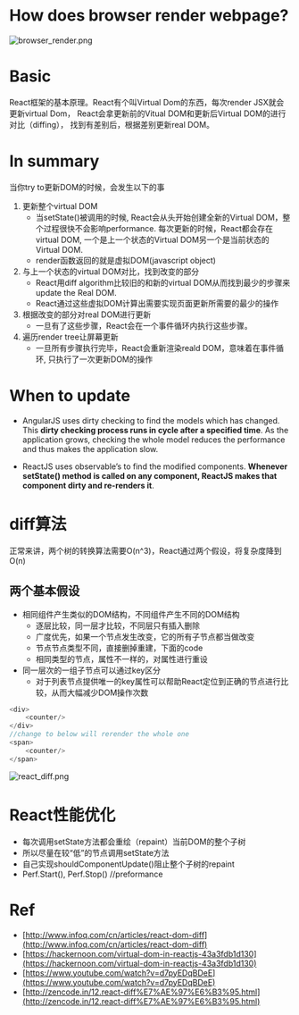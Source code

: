 # How does browser render webpage? 
![browser_render.png](browser_render.png)

# Basic
React框架的基本原理。React有个叫Virtual Dom的东西，每次render JSX就会更新virtual Dom，
React会拿更新前的Vitual DOM和更新后Virtual DOM的进行对比（diffing），
找到有差别后，根据差别更新real DOM。

# In summary
当你try to更新DOM的时候，会发生以下的事
1. 更新整个virtual DOM
    - 当setState()被调用的时候, React会从头开始创建全新的Virtual DOM，整个过程很快不会影响performance. 
    每次更新的时候，React都会存在virtual DOM, 一个是上一个状态的Virtual DOM另一个是当前状态的Virtual DOM.
    - render函数返回的就是虚拟DOM(javascript object)
2. 与上一个状态的virtual DOM对比，找到改变的部分
    - React用diff algorithm比较旧的和新的virtual DOM从而找到最少的步骤来update the Real DOM.
    - React通过这些虚拟DOM计算出需要实现页面更新所需要的最少的操作
3. 根据改变的部分对real DOM进行更新
    - 一旦有了这些步骤，React会在一个事件循环内执行这些步骤。 
4. 遍历render tree让屏幕更新
    - 一旦所有步骤执行完毕，React会重新渲染reald DOM，意味着在事件循环, 只执行了一次更新DOM的操作

# When to update
- AngularJS uses dirty checking to find the models which has changed. 
This **dirty checking process runs in cycle after a specified time**. 
As the application grows, checking the whole model reduces the performance and thus makes the application slow.

- ReactJS uses observable’s to find the modified components. 
**Whenever setState() method is called on any component, ReactJS makes that component dirty and re-renders it**.  

# diff算法
正常来讲，两个树的转换算法需要O(n^3)，React通过两个假设，将复杂度降到O(n)

## 两个基本假设
- 相同组件产生类似的DOM结构，不同组件产生不同的DOM结构
    - 逐层比较，同一层才比较，不同层只有插入删除
    - 广度优先，如果一个节点发生改变，它的所有子节点都当做改变
    - 节点节点类型不同，直接删掉重建，下面的code
    - 相同类型的节点，属性不一样的，对属性进行重设
- 同一层次的一组子节点可以通过key区分
    - 对于列表节点提供唯一的key属性可以帮助React定位到正确的节点进行比较，从而大幅减少DOM操作次数

```javascript
<div>
    <counter/>
</div>
//change to below will rerender the whole one 
<span>
    <counter/>
</span>
```

![react_diff.png](react_diff.png)


# React性能优化
- 每次调用setState方法都会重绘（repaint）当前DOM的整个子树
- 所以尽量在较“低”的节点调用setState方法
- 自己实现shouldComponentUpdate()阻止整个子树的repaint 
- Perf.Start(), Perf.Stop() //preformance

# Ref
- [http://www.infoq.com/cn/articles/react-dom-diff](http://www.infoq.com/cn/articles/react-dom-diff)
- [https://hackernoon.com/virtual-dom-in-reactjs-43a3fdb1d130](https://hackernoon.com/virtual-dom-in-reactjs-43a3fdb1d130)
- [https://www.youtube.com/watch?v=d7pyEDqBDeE](https://www.youtube.com/watch?v=d7pyEDqBDeE)
- [http://zencode.in/12.react-diff%E7%AE%97%E6%B3%95.html](http://zencode.in/12.react-diff%E7%AE%97%E6%B3%95.html)